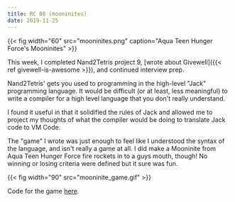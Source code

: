 ```yaml
---
title: RC 08 (mooninites)
date: 2019-11-25
---
```


{{< fig width="60" src="mooninites.png" caption="Aqua Teen Hunger Force's Mooninites" >}}

This week, I completed Nand2Tetris project 9, [wrote about Givewell]({{< ref givewell-is-awesome >}}), and continued interview prep.

Nand2Tetris' gets you used to programming in the high-level "Jack" programming language. It would be difficult (or at least, less meaningful) to write a compiler for a high level language that you don't really understand.

I found it useful in that it solidified the rules of Jack and allowed me to project my thoughts of what the compiler would be doing to translate Jack code to VM Code.

The "game" I wrote was just enough to feel like I understood the syntax of the language, and isn't really a game at all. I did make a Mooninite from Aqua Teen Hunger Force fire rockets in to a guys mouth, though! No winning or losing criteria were defined but it sure was fun.

{{< fig width="90" src="mooninite_game.gif" >}}

Code for the game [here](https://github.com/robinovitch61/nand2tetris/tree/master/projects/09/SpaceTetris).
